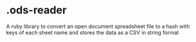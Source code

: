 # .ods-reader
A ruby library to convert an open document spreadsheet file to a hash with keys of each sheet name and stores the data as a CSV in string format
